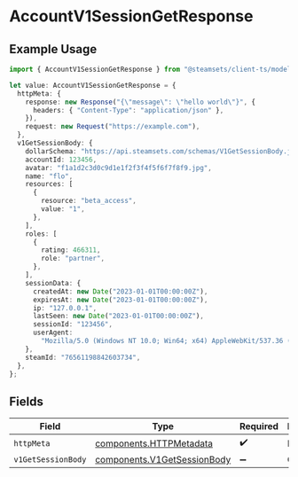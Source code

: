 # AccountV1SessionGetResponse

## Example Usage

```typescript
import { AccountV1SessionGetResponse } from "@steamsets/client-ts/models/operations";

let value: AccountV1SessionGetResponse = {
  httpMeta: {
    response: new Response("{\"message\": \"hello world\"}", {
      headers: { "Content-Type": "application/json" },
    }),
    request: new Request("https://example.com"),
  },
  v1GetSessionBody: {
    dollarSchema: "https://api.steamsets.com/schemas/V1GetSessionBody.json",
    accountId: 123456,
    avatar: "f1a1d2c3d0c9d1e1f2f3f4f5f6f7f8f9.jpg",
    name: "flo",
    resources: [
      {
        resource: "beta_access",
        value: "1",
      },
    ],
    roles: [
      {
        rating: 466311,
        role: "partner",
      },
    ],
    sessionData: {
      createdAt: new Date("2023-01-01T00:00:00Z"),
      expiresAt: new Date("2023-01-01T00:00:00Z"),
      ip: "127.0.0.1",
      lastSeen: new Date("2023-01-01T00:00:00Z"),
      sessionId: "123456",
      userAgent:
        "Mozilla/5.0 (Windows NT 10.0; Win64; x64) AppleWebKit/537.36 (KHTML, like Gecko) Chrome/91.0.4472.124 Safari/537.36",
    },
    steamId: "76561198842603734",
  },
};
```

## Fields

| Field                                                                      | Type                                                                       | Required                                                                   | Description                                                                |
| -------------------------------------------------------------------------- | -------------------------------------------------------------------------- | -------------------------------------------------------------------------- | -------------------------------------------------------------------------- |
| `httpMeta`                                                                 | [components.HTTPMetadata](../../models/components/httpmetadata.md)         | :heavy_check_mark:                                                         | N/A                                                                        |
| `v1GetSessionBody`                                                         | [components.V1GetSessionBody](../../models/components/v1getsessionbody.md) | :heavy_minus_sign:                                                         | OK                                                                         |